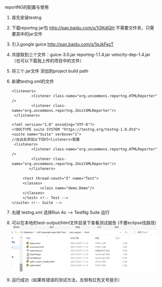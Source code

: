 reportNG的配置与使用

1. 首先安装testng 

2. 下载reportng jar包     http://pan.baidu.com/s/1i3KdlQH   不需要文件夹，只需要其中的jar文件

3. 引入google guice       http://pan.baidu.com/s/1pJkFezT  

4. 共提取到三个文件：guice-3.0.jar      reportng-1.1.4.jar     velocity-dep-1.4.jar （也可以下载我上传的项目中的文件）

5. 将三个.jar文件 添加到project      build path 

6. 新建testng.xml的文件

   ```
   <listeners>
           	<listener class-name="org.uncommons.reportng.HTMLReporter" />
           	<listener class-name="org.uncommons.reportng.JUnitXMLReporter"/>
    </listeners>
   ```

   

   ```
   <?xml version="1.0" encoding="UTF-8"?>
   <!DOCTYPE suite SYSTEM "https://testng.org/testng-1.0.dtd">
   <suite name="Suite" verbose="1">
   //在此处添加以下四行<listeners>配置
   	<listeners>
           	<listener class-name="org.uncommons.reportng.HTMLReporter" />
           	<listener class-name="org.uncommons.reportng.JUnitXMLReporter"/>
           </listeners>
       
     	<test thread-count="5" name="Test">
       	<classes>
         		<class name="demo.Demo"/>
       	</classes>
     	</test> <!-- Test -->  
   </suite> <!-- Suite -->
   
   ```

    

7. 右键 testng.xml    选择Run  As  ——> TestNg Suite  运行

8. 可以在本地的test-output/html文件目录下查看测试报告 (不要eclipse找路径)![reportNG](./mypicture/reportNG.PNG)

9. 运行成功（如果有错误的测试方法，左侧有红色叉号提示）

